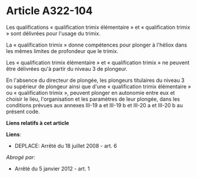 # Article A322-104

Les qualifications « qualification trimix élémentaire » et « qualification trimix » sont délivrées pour l'usage du trimix.

La « qualification trimix » donne compétences pour plonger à l'héliox dans les mêmes limites de profondeur que le trimix.

Les « qualification trimix élémentaire » et « qualification trimix » ne peuvent être délivrées qu'à partir du niveau 3 de
plongeur.

En l'absence du directeur de plongée, les plongeurs titulaires du niveau 3 ou supérieur de plongeur ainsi que d'une
« qualification trimix élémentaire » ou « qualification trimix », peuvent plonger en autonomie entre eux et choisir le lieu,
l'organisation et les paramètres de leur plongée, dans les conditions prévues aux annexes III-19 a et III-19 b et III-20 a et
III-20 b au présent code.

**Liens relatifs à cet article**

**Liens**:

  - DEPLACE: Arrêté du 18 juillet 2008 - art. 6

_Abrogé par_:

  - Arrêté du 5 janvier 2012 - art. 1

